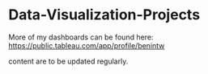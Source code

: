 # Data-Visualization-Projects

More of my dashboards can be found here: <br>
https://public.tableau.com/app/profile/benintw

content are to be updated regularly.
